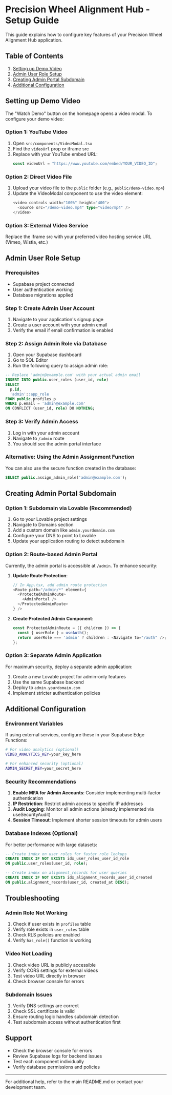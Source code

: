 
# Precision Wheel Alignment Hub - Setup Guide

This guide explains how to configure key features of your Precision Wheel Alignment Hub application.

## Table of Contents
1. [Setting up Demo Video](#setting-up-demo-video)
2. [Admin User Role Setup](#admin-user-role-setup)
3. [Creating Admin Portal Subdomain](#creating-admin-portal-subdomain)
4. [Additional Configuration](#additional-configuration)

## Setting up Demo Video

The "Watch Demo" button on the homepage opens a video modal. To configure your demo video:

### Option 1: YouTube Video
1. Open `src/components/VideoModal.tsx`
2. Find the `videoUrl` prop or iframe src
3. Replace with your YouTube embed URL:
   ```typescript
   const videoUrl = "https://www.youtube.com/embed/YOUR_VIDEO_ID";
   ```

### Option 2: Direct Video File
1. Upload your video file to the `public` folder (e.g., `public/demo-video.mp4`)
2. Update the VideoModal component to use the video element:
   ```typescript
   <video controls width="100%" height="400">
     <source src="/demo-video.mp4" type="video/mp4" />
   </video>
   ```

### Option 3: External Video Service
Replace the iframe src with your preferred video hosting service URL (Vimeo, Wistia, etc.)

## Admin User Role Setup

### Prerequisites
- Supabase project connected
- User authentication working
- Database migrations applied

### Step 1: Create Admin User Account
1. Navigate to your application's signup page
2. Create a user account with your admin email
3. Verify the email if email confirmation is enabled

### Step 2: Assign Admin Role via Database
1. Open your Supabase dashboard
2. Go to SQL Editor
3. Run the following query to assign admin role:

```sql
-- Replace 'admin@example.com' with your actual admin email
INSERT INTO public.user_roles (user_id, role)
SELECT 
  p.id,
  'admin'::app_role
FROM public.profiles p
WHERE p.email = 'admin@example.com'
ON CONFLICT (user_id, role) DO NOTHING;
```

### Step 3: Verify Admin Access
1. Log in with your admin account
2. Navigate to `/admin` route
3. You should see the admin portal interface

### Alternative: Using the Admin Assignment Function
You can also use the secure function created in the database:

```sql
SELECT public.assign_admin_role('admin@example.com');
```

## Creating Admin Portal Subdomain

### Option 1: Subdomain via Lovable (Recommended)
1. Go to your Lovable project settings
2. Navigate to Domains section
3. Add a custom domain like `admin.yourdomain.com`
4. Configure your DNS to point to Lovable
5. Update your application routing to detect subdomain

### Option 2: Route-based Admin Portal
Currently, the admin portal is accessible at `/admin`. To enhance security:

1. **Update Route Protection**:
   ```typescript
   // In App.tsx, add admin route protection
   <Route path="/admin/*" element={
     <ProtectedAdminRoute>
       <AdminPortal />
     </ProtectedAdminRoute>
   } />
   ```

2. **Create Protected Admin Component**:
   ```typescript
   const ProtectedAdminRoute = ({ children }) => {
     const { userRole } = useAuth();
     return userRole === 'admin' ? children : <Navigate to="/auth" />;
   };
   ```

### Option 3: Separate Admin Application
For maximum security, deploy a separate admin application:

1. Create a new Lovable project for admin-only features
2. Use the same Supabase backend
3. Deploy to `admin.yourdomain.com`
4. Implement stricter authentication policies

## Additional Configuration

### Environment Variables
If using external services, configure these in your Supabase Edge Functions:

```bash
# For video analytics (optional)
VIDEO_ANALYTICS_KEY=your_key_here

# For enhanced security (optional)
ADMIN_SECRET_KEY=your_secret_here
```

### Security Recommendations
1. **Enable MFA for Admin Accounts**: Consider implementing multi-factor authentication
2. **IP Restriction**: Restrict admin access to specific IP addresses
3. **Audit Logging**: Monitor all admin actions (already implemented via useSecurityAudit)
4. **Session Timeout**: Implement shorter session timeouts for admin users

### Database Indexes (Optional)
For better performance with large datasets:

```sql
-- Create index on user_roles for faster role lookups
CREATE INDEX IF NOT EXISTS idx_user_roles_user_id_role 
ON public.user_roles(user_id, role);

-- Create index on alignment_records for user queries
CREATE INDEX IF NOT EXISTS idx_alignment_records_user_id_created 
ON public.alignment_records(user_id, created_at DESC);
```

## Troubleshooting

### Admin Role Not Working
1. Check if user exists in `profiles` table
2. Verify role exists in `user_roles` table
3. Check RLS policies are enabled
4. Verify `has_role()` function is working

### Video Not Loading
1. Check video URL is publicly accessible
2. Verify CORS settings for external videos
3. Test video URL directly in browser
4. Check browser console for errors

### Subdomain Issues
1. Verify DNS settings are correct
2. Check SSL certificate is valid
3. Ensure routing logic handles subdomain detection
4. Test subdomain access without authentication first

## Support
- Check the browser console for errors
- Review Supabase logs for backend issues
- Test each component individually
- Verify database permissions and policies

---

For additional help, refer to the main README.md or contact your development team.
